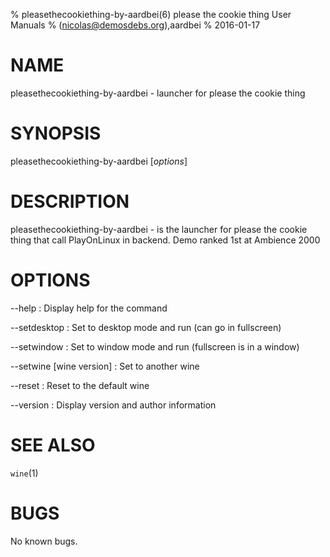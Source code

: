 % pleasethecookiething-by-aardbei(6) please the cookie thing User Manuals
%  (nicolas@demosdebs.org),aardbei
% 2016-01-17

# NAME
pleasethecookiething-by-aardbei - launcher for please the cookie thing

# SYNOPSIS
pleasethecookiething-by-aardbei [*options*]

# DESCRIPTION
pleasethecookiething-by-aardbei - is the launcher for please the cookie thing that call PlayOnLinux in backend.
Demo ranked 1st at Ambience 2000

# OPTIONS
\--help
:   Display help for the command

\--setdesktop
:   Set to desktop mode and run (can go in fullscreen)

\--setwindow
:   Set to window mode and run (fullscreen is in a window)

\--setwine [wine version]
:   Set to another wine

\--reset
:   Reset to the default wine

\--version
:   Display version and author information

# SEE ALSO
`wine`(1)

# BUGS
No known bugs.

